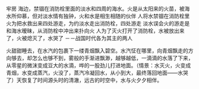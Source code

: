 牢房
海边，禁锢在消防栓里面的淡水和四周的海水。火是从太阳来的火苗，被海水所仰慕，但对淡水情有独钟，火和水是相生相随的伙伴
人将水禁锢在消防栓里
火为把水救出来四处游走，为约淡水走出消防栓，四处游走
淡水误会火的游走是和海水暧昧，从消防栓中冲出来扑向火
人为了灭火打开了消防栓，水被放出来了，火被熄灭了，水哭了
－－战国时代各为其主的两人

火甜甜睡去，在水汽的包裹下一缕青烟飘入碧空。水汽怔在哪里，向青烟飘走的方向够去，却怎么也够不到，雾般的手渐进飘渺，越够越低，一滴滴的水落了下来，从零星的微沫变成豆大的水滴，哗的一股劲儿打进地面。（情景：水灭火，火变成青烟，水变成蒸汽，火没了，蒸汽冷凝回水，从小到大，最终落回地面——水哭了）天恢复了时间源头时的清澈，远古的时空中，水与火夕夕相伴。
